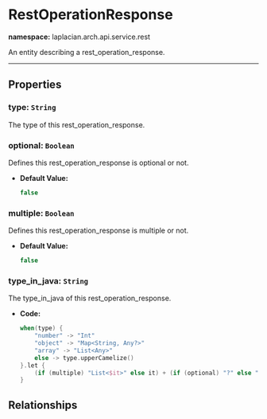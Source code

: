 # **RestOperationResponse**
**namespace:** laplacian.arch.api.service.rest

An entity describing a rest_operation_response.



---

## Properties

### type: `String`
The type of this rest_operation_response.

### optional: `Boolean`
Defines this rest_operation_response is optional or not.
- **Default Value:**
  ```kotlin
  false
  ```

### multiple: `Boolean`
Defines this rest_operation_response is multiple or not.
- **Default Value:**
  ```kotlin
  false
  ```

### type_in_java: `String`
The type_in_java of this rest_operation_response.
- **Code:**
  ```kotlin
  when(type) {
      "number" -> "Int"
      "object" -> "Map<String, Any?>"
      "array" -> "List<Any>"
      else -> type.upperCamelize()
  }.let {
      (if (multiple) "List<$it>" else it) + (if (optional) "?" else "")
  }
  ```

## Relationships